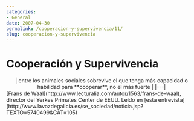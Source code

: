 ```yaml
---
categories:
- General
date: 2007-04-30
permalink: /cooperacion-y-supervivencia/11/
slug: cooperacion-y-supervivencia
---
```


# Cooperación y Supervivencia

<div style="text-align: center">| entre los animales sociales sobrevive el que tenga más capacidad o habilidad para **cooperar**, no el más fuerte |
|---|

</div>[Frans de Waal](http://www.lecturalia.com/autor/1563/frans-de-waal), director del Yerkes Primates Center de EEUU. Leído en [esta entrevista](http://www.lavozdegalicia.es/se_sociedad/noticia.jsp?TEXTO=5740499&CAT=105)